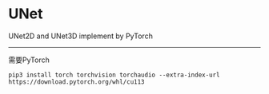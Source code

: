 # UNet
UNet2D and UNet3D implement by PyTorch

---

需要PyTorch

```shell
pip3 install torch torchvision torchaudio --extra-index-url https://download.pytorch.org/whl/cu113
```